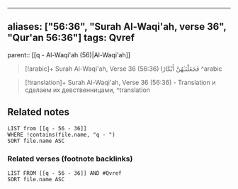 
---
aliases: ["56:36", "Surah Al-Waqi'ah, verse 36", "Qur'an 56:36"]
tags: Qvref
---

parent:: [[q - Al-Waqi'ah (56)|Al-Waqi'ah]]

> [!arabic]+ Surah Al-Waqi'ah, Verse 36 (56:36)
> <span class="quran-arabic">فَجَعَلْنَـٰهُنَّ أَبْكَارًا</span>
^arabic

> [!translation]+ Surah Al-Waqi'ah, Verse 36 (56:36) - Translation
> и сделаем их девственницами,
^translation



## Related notes
```dataview
LIST from [[q - 56 - 36]]
WHERE !contains(file.name, "q - ")
SORT file.name ASC
```

### Related verses (footnote backlinks)
```dataview
LIST FROM [[q - 56 - 36]] AND #Qvref
SORT file.name ASC
```

